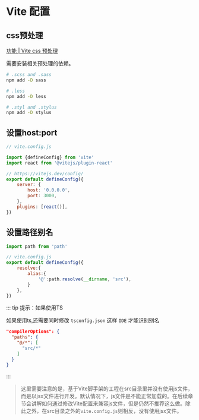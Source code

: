 # Vite 配置



## css预处理

[功能 | Vite css 预处理](https://cn.vitejs.dev/guide/features.html#css-pre-processors)

需要安装相关预处理的依赖。

``` bash
# .scss and .sass
npm add -D sass

# .less
npm add -D less

# .styl and .stylus
npm add -D stylus
```





## 设置host:port

```js {8-11}
// vite.config.js

import {defineConfig} from 'vite'
import react from '@vitejs/plugin-react'

// https://vitejs.dev/config/
export default defineConfig({
    server: {
        host: '0.0.0.0',
        port: 3000,
    },
    plugins: [react()],
})
```





## 设置路径别名

```js {1,5-9}
import path from 'path'

// vite.config.js
export default defineConfig({
    resolve:{
        alias:{
            '@':path.resolve(__dirname, 'src'),
        }
    },
})
```



::: tip 提示：如果使用TS

如果使用ts,还需要同时修改 `tsconfig.json` 这样 `IDE` 才能识别别名

``` json
"compilerOptions": {
  "paths": {
    "@/*": [
      "src/*"
    ]
  }
}
```

:::



> 这里需要注意的是，基于Vite脚手架的工程在src目录里并没有使用js文件，而是以jsx文件进行开发。默认情况下，js文件是不能正常加载的。在后续章节会讲解如何通过修改Vite配置来兼容js文件，但是仍然不推荐这么做。除此之外，在src目录之外的`vite.config.js`则相反，没有使用jsx文件。
